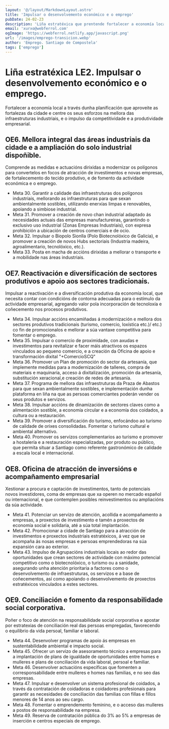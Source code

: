 ```yaml
---
layout: '@/layout/MarkdownLayout.astro'
title: 'Impulsar o desenvolvemento económico e o emprego'
pubDate: 24-02-23
description: 'Liña estratéxica que prentende fortalecer a economía local e centre os seus esforzos na mellora das infraestruturas industriais, e o impulso da  competitividade e a  produtividade empresarial.'
email: 'xurxo@webferrol.com'
ogImage: 'https://webferrol.netlify.app/javascript.png'
url: '/images/emprego-transicion.webp'
author: 'Emprego. Santiago de Compostela'
tags: ['emprego']
---
```


# Liña estratéxica LE2. Impulsar o desenvolvemento económico e o emprego.

Fortalecer a economía local a través dunha planificación que aproveite as fortalezas da cidade e centre os seus esforzos na mellora das infraestruturas industriais, e o impulso da  competitividade e a  produtividade empresarial.

<h2 id="OE6">OE6. Mellora integral das áreas industriais da cidade  e a ampliación do solo industrial dispoñible.</h2>

Comprende as  medidas e actuacións dirixidas a modernizar os polígonos para convertelos en focos de atracción de investimentos e novas empresas, de fortalecemento do tecido produtivo, e de fomento da actividade económica e o emprego.

-  Meta 30. Garantir a  calidade das infraestruturas dos polígonos industriais, mellorando as  infraestruturas para que sexan ambientalmente sostibles, utilizando enerxías limpas e renovables, apoiando a simbiose industrial.
-  Meta 31. Promover a creación de novo chan industrial adaptado ás necesidades actuais das empresas manufactureiras, garantindo o exclusivo uso industrial (Zonas Empresas Industriais), con expresa prohibición a ubicación de centros comerciais e de ocio.
-  Meta 32. Impulsar o Biopolo Sionlla (Polo Biotecnolóxico de Galicia), e promover a creación de novos Hubs sectoriais (Industria madeira,  agroalimentario, tecnolóxico, etc.).
-  Meta 33. Posta en macha de accións dirixidas a mellorar o transporte e a mobilidade nas áreas  industriais.

<h2 id="OE7">OE7. Reactivación e diversificación de sectores produtivos e apoio aos sectores tradicionais.</h2>

Impulsar a reactivación e a diversificación produtiva da economía local, que necesita contar con condicións de contorna adecuadas para o estímulo da actividade empresarial, agregando valor pola incorporación de tecnoloxía e coñecemento nos  procesos produtivos.


-  Meta 34. Impulsar accións encamiñadas á modernización e mellora dos sectores produtivos tradicionais (turismo, comercio, loxística etc.)/ etc.) co fin de promocionalos e mellorar a súa vantaxe competitiva para fomentar o emprego.
-  Meta 35. Impulsar o comercio de proximidade, con axudas e investimentos para revitalizar e facer máis atractivos os espazos vinculados ao pequeno comercio, e a creación da Oficina de apoio e transformación dixital "+ComercioSCQ"
-  Meta 36. Promover  un Plan de promoción do sector da artesanía, que implemente medidas para a modernización de talleres, compra de materiais e maquinaria, acceso á dixitalización, promoción da artesanía, substitución xeracional,e  creación de redes de artesanía.
-  Meta 37. Programa de mellora das  infraestruturas da Praza de Abastos para que sexan ambientalmente sostibles, e  implementación dunha plataforma en liña na que as persoas comerciantes poderán vender os seus  produtos e  servizos.
-  Meta 38. Impulsar accións de dinamización de sectores claves como a alimentación sostible, a economía circular e a economía dos coidados, a  cultura ou a  restauración.
-  Meta 39. Promover a diversificación do  turismo, enfocándoo ao  turismo de calidade de orixes consolidadas. Fomentar o  turismo cultural e ambiental alternativo.
-  Meta 40. Promover os servizos complementarios ao turismo e  promover a hostalería e a restauración especializadas, por produto ou público, que permita situar a Santiago como referente gastronómico de calidade a escala local  e internacional.

<h2 id="OE8">OE8. Oficina de atracción de inversións e acompañamento empresarial</h2>
Xestionar a procura e captación de investimentos, tanto de potenciais novos investidores, coma de empresas que xa operen no mercado español ou internacional, e que contemplen posibles reinvestimentos ou ampliacións da súa actividade.

-  Meta 41. Potenciar un servizo de atención, acollida e acompañamento a empresas,  a proxectos de investimento e tamén a proxectos de economía social e solidaria, até a súa total implantación.
-  Meta 42. Promocionar a cidade de Santiago para a atracción de investimentos e proxectos industriais estratéxicos, á vez que se acompaña ás nosas empresas e persoas emprendedoras na súa expansión cara ao exterior.
-  Meta 43. Impulso de Agrupacións industriais locais ao redor das oportunidades que crean sectores de actividade con máximo potencial competitivo como o biotecnolóxico, o turismo ou  a sanidade, asegurando unha atención prioritaria a factores como o desenvolvemento de infraestruturas, os servizos e a base de coñecementos, así como  apoiando  o desenvolvemento de proxectos estratéxicos vinculados a estes sectores.

<h2 id="OE9">OE9. Conciliación e fomento da responsabilidade social corporativa.</h2>
Poñer o foco de atención na responsabilidade social corporativa e apostar por estratexias de conciliación real das persoas empregadas, favorecendo o equilibrio da vida persoal, familiar e laboral.

-  Meta 44. Desenvolver programas de apoio ás empresas en sustentabilidade ambiental e impacto social.
-  Meta 45. Ofrecer un servizo de asesoramento técnico a empresas para a implantación de plans de igualdade de oportunidades entre homes e mulleres e plans de conciliación da vida laboral, persoal e familiar.
-  Meta 46. Desenvolver actuacións específicas que fomenten a corresponsabilidade entre mulleres e homes nas familias, e  no seo das empresas.
-  Meta 47. Impulsar e desenvolver un sistema profesional de coidados, a través da contratación de coidadoras e coidadores profesionais para garantir as necesidades de conciliación das familias con fillas e fillos menores de 14 anos ao seu cargo.
-  Meta 48. Fomentar o emprendemento feminino,  e o acceso das mulleres a postos de responsabilidade na empresa.
-  Meta 49. Reserva de contratación pública do 3% ao 5% a empresas de inserción e centros especiais de emprego.
